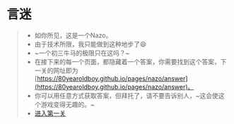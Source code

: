 # 言迷
> - 如你所见，这是一个Nazo。
> - 由于技术所限，我只能做到这种地步了😄
> - ~一个初三牛马的极限只在这吗？~
> - 在接下来的每一个页面，都隐藏着一个答案，你需要找到这个答案，下一关的网址即为[https://80yearoldboy.github.io/pages/nazo/answer](https://80yearoldboy.github.io/pages/nazo/answer)。
> - 你可以用任意方式获取答案，但拜托了，请不要告诉别人，~这会使这个游戏变得无趣的。~
> - [进入第一关](https://80yearoldboy.github.io/pages/nazo/stage1)
